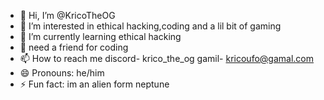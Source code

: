 - 👋 Hi, I’m @KricoTheOG
- 👀 I’m interested in ethical hacking,coding and a lil bit of gaming
- 🌱 I’m currently learning ethical hacking
- 💞️ need a friend for coding
- 📫 How to reach me discord- krico_the_og gamil- kricoufo@gamal.com
- 😄 Pronouns: he/him
- ⚡ Fun fact: im an alien form neptune

<!---
KricoTheOG/KricoTheOG is a ✨ special ✨ repository because its `README.md` (this file) appears on your GitHub profile.
You can click the Preview link to take a look at your changes.
--->
